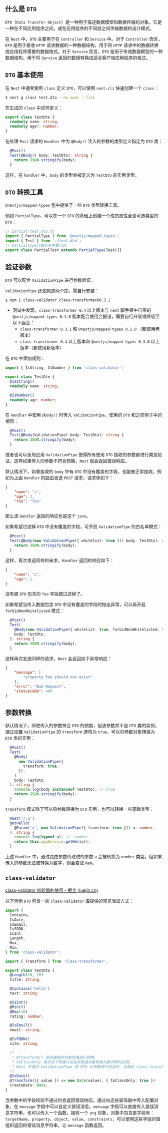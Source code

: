 ## 什么是 `DTO`

`DTO`（`Data Transfer Object`）是一种用于描述数据模型和数据传输的对象。它是一种在不同应用程序之间，或在应用程序的不同层之间传输数据的设计模式。

在 `Nest` 中，`DTO` 主要用于在 `Controller` 和 `Service` 中。对于 `Controller` 而言，`DTO` 是用于接收 `HTTP` 请求数据的一种数据结构，用于将 `HTTP` 请求中的数据转换成应用程序需要的数据格式。对于 `Service` 而言，`DTO` 是用于传递数据模型的一种数据结构，用于将 `Service` 返回的数据转换成适合客户端应用程序的格式。

## `DTO` 基本使用

在 `Nest` 中通常使用 `class` 定义 `DTO`，可以使用 `nest-cli` 快速创建一个 `class`：

~~~bash
$ nest g class test.dto --no-spec --flat
~~~

在生成的 `class` 中这样定义：

~~~typescript
export class TestDto {
  readonly name: string;
  readonly age?: number;
}
~~~

在处理 `Post` 请求的 `Handler` 中为 `@Body()` 注入的参数的类型定义指定为 `DTO` 类：

~~~typescript
  @Post()
  Test(@Body() body: TestDto): string {
    return JSON.stringify(body);
  }
~~~

这样，在 `handler` 中，`body` 的类型会被定义为 `TestDto` 的实例类型。

## `DTO` 转换工具

`@nestjs/mapped-types` 包中提供了一些 `DTO` 类型转换工具。

例如 `PartialType`，可以在一个 `DTO` 的基础上创建一个成员属性全是可选类型的 `DTO`：

~~~typescript
// partial-test.dto.ts
import { PartialType } from '@nestjs/mapped-types';
import { Test } from './test.dto';
// PartialType代表所有参数可选
export class PartialTest extends PartialType(Test){}
~~~

## 验证参数

`DTO` 可以配合 `ValidationPipe` 进行参数验证。 

`ValidationPipe` 还依赖这两个库，需自行安装：

~~~bash
$ npm i class-validator class-transformer@0.3.1
~~~

- 测试中发现，`class-transformer 0.4`   以上版本与 `nest` 脚手架中自带的 `@nestjs/mapped-types 0.1.0` 版本配合使用会报错，需要自行升级或降级至以下组合：
  - `class-transformer 0.3.1` 和  `@nestjs/mapped-types 0.1.0` （都使用老版本）
  - `class-transformer 0.4` 以上版本和  `@nestjs/mapped-types 0.3.0` 以上版本（都使用新版本）

在 `DTO` 中添加规则：

~~~typescript
import { IsString, IsNumber } from 'class-validator';

export class TestDto {
  @IsString()
  readonly name: string;

  @IsNumber()
  readonly age: number;
}
~~~

在 `Handler` 中使用  `@Body()` 时传入 `ValidationPipe`，使用的 `DTO` 和之前例子中的相同：

~~~typescript
  @Post()
  Test(@Body(ValidationPipe) body: TestDto): string {
    return JSON.stringify(body);
  }
~~~

或者也可以全局应用 `ValidationPipe` 使得所有使用 `DTO` 接收的参数都进行类型验证。这样如果传入的参数不符合预期，`Nest` 就会返回错误响应。

默认情况下，如果接收的 `body` 中有 `DTO` 中没有覆盖的字段，也能被正常接收。例如为上面 `Handler` 的路由发送 `POST` 请求，请求体如下：

~~~json
{
    "name": "z",
    "age": 1,
    "foo": "foo"
}
~~~

那么该 `Handler` 返回的响应也是这个 `json`。

如果希望过滤掉 `DTO` 中没有覆盖的字段，可开启 `ValidationPipe` 的白名单模式：

~~~typescript
  @Post()
  Test(@Body(new ValidationPipe({ whitelist: true })) body: TestDto): string {
    return JSON.stringify(body);
  }
~~~

这样，再次发送同样的亲求，`Handler` 返回的响应如下：

~~~json
{
    "name": "z",
    "age": 1
}
~~~

没有被 `DTO` 包含的 `foo` 字段被过滤掉了。

如果希望当传入数据包含 `DTO` 中没有覆盖的字段时抛出异常，可以再开启 `forbidNonWhitelisted` 模式：

~~~typescript
  @Post()
  Test(
    @Body(new ValidationPipe({ whitelist: true, forbidNonWhitelisted: true }))
    body: TestDto,
  ): string {
    return JSON.stringify(body);
  }
~~~

这样再次发送同样的请求，`Nest` 会返回如下异常响应：

~~~json
{
    "message": [
        "property foo should not exist"
    ],
    "error": "Bad Request",
    "statusCode": 400
}
~~~

## 参数转换

默认情况下，即使传入的参数符合 `DTO` 的预期，但该参数并不是 `DTO` 类的实例，通过设置 `ValidationPipe` 的 `transform` 选项为 `true`，可以将参数对象转换为 `DTO` 类的实例：

~~~typescript
  @Post()
  Test(
    @Body(
      new ValidationPipe({
        transform: true,
      }),
    )
    body: TestDto,
  ): string {
    console.log(body instanceof TestDto); // true
    return JSON.stringify(body);
  }
~~~

`transform` 模式除了可以将参数转换为 `DTO` 实例，也可以转换一些基础类型：

~~~typescript
  @Get('/:a')
  getHello(
    @Param('a', new ValidationPipe({ transform: true })) a: number,
  ): string {
    console.log(typeof a); // 'number'
    return this.appService.getHello();
  }
~~~

上述 `Handler` 中，通过路由参数传递进的参数 `a` 会被转换为 `number` 类型。但如果传入的参数无法被转换为数字，则会变成 `NaN`。

## `class-validator`

[class-validator 校验器的使用 - 掘金 (juejin.cn)](https://juejin.cn/post/7083505497021612068?searchId=2024012620410982ED4FF940335A3ED565)

以下示例 `DTO` 包含一些 `class-validator` 库提供的常见验证方式：

~~~typescript
import {
  Contains,
  IsDate,
  IsEmail,
  IsFQDN,
  IsInt,
  Length,
  Max,
  Min,
} from 'class-validator';

import { Transform } from 'class-transformer';

export class TestDto {
  @Length(10, 20)
  title: string;

  @Contains('hello')
  text: string;

  @IsInt()
  @Min(0)
  @Max(10)
  rating: number;

  @IsEmail()
  email: string;

  @IsFQDN()
  site: string;

  /*
   * @Transform() 会将接收的对象的值进行转换。
   * toClassOnly 表示这个转换只会在将普通对象转换为类示例时应用。
   * Nest 中通过 ValidationPipe 和 DTO 对参数进行验证时，会通过 class-transformer 将参数转换为 DTO 类的实例，因此可以开启 toClassOnly 选项。
  */
  @IsDate()
  @Transform(({ value }) => new Date(value), { toClassOnly: true })
  createDate: Date;
}
~~~

当参数中的字段校验不通过时会返回错误响应。通过向这些装饰器中传入配置对象，在 `message` 字段中可以自定义错误消息。`message` 字段可以直接传入错误消息字符串，也可以传入一个函数，接收一个 `arg` 对象，对象中包含是字段有：`targetName`、`property`、`object`、`value`、`constraints`，可以使用这些字段的值组织返回的错误消息字符串，让 `message` 函数返回。